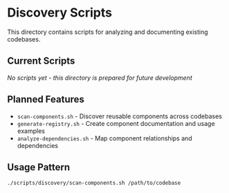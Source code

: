 # Discovery Scripts

This directory contains scripts for analyzing and documenting existing codebases.

## Current Scripts

_No scripts yet - this directory is prepared for future development_

## Planned Features

- `scan-components.sh` - Discover reusable components across codebases
- `generate-registry.sh` - Create component documentation and usage examples
- `analyze-dependencies.sh` - Map component relationships and dependencies

## Usage Pattern

```bash
./scripts/discovery/scan-components.sh /path/to/codebase
```
